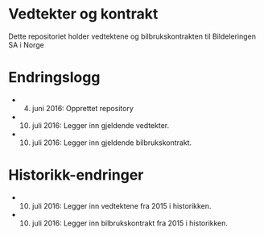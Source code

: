 # Vedtekter og kontrakt
Dette repositoriet holder vedtektene og bilbrukskontrakten til Bildeleringen SA i Norge


# Endringslogg #

- 4. juni 2016: Opprettet repository
- 10. juli 2016: Legger inn gjeldende vedtekter.
- 10. juli 2016: Legger inn gjeldende bilbrukskontrakt.


# Historikk-endringer #

- 10. juli 2016: Legger inn vedtektene fra 2015 i historikken.
- 10. juli 2016: Legger inn bilbrukskontrakt fra 2015 i historikken.
